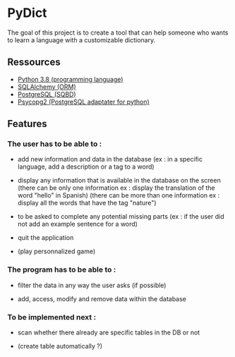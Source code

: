 # PyDict

The goal of this project is to create a tool that can help someone who wants to learn a language with a customizable dictionary.

## Ressources
- [Python 3.8 (programming language)](https://www.python.org)
- [SQLAlchemy (ORM)](https://www.sqlalchemy.org)
- [PostgreSQL (SQBD)](https://www.postgresql.org)
- [Psycopg2 (PostgreSQL adaptater for python)](https://www.psycopg.org)

## Features
### The user has to be able to :

- add new information and data in the database
    (ex : in a specific language, add a description or a tag to a word)

- display any information that is available in the database on the screen
    (there can be only one information ex : display the translation of the word "hello" in Spanish)
    (there can be more than one information ex : display all the words that have the tag "nature")

- to be asked to complete any potential missing parts
    (ex : if the user did not add an example sentence for a word)

- quit the application

- (play personnalized game)

### The program has to be able to :

- filter the data in any way the user asks (if possible)

- add, access, modify and remove data within the database

### To be implemented next :

- scan whether there already are specific tables in the DB or not

- (create table automatically ?)


